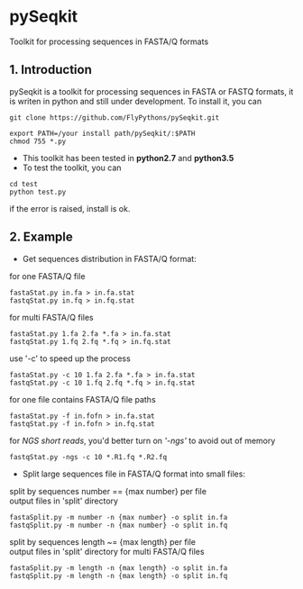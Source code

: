 # pySeqkit
Toolkit for processing sequences in FASTA/Q formats
## 1. Introduction
pySeqkit is a toolkit for processing sequences in FASTA or FASTQ formats, it is writen in python and still under development. To install it, you can  
```commandline
git clone https://github.com/FlyPythons/pySeqkit.git

export PATH=/your install path/pySeqkit/:$PATH
chmod 755 *.py
```
* This toolkit has been tested in **python2.7** and **python3.5**
* To test the toolkit, you can
```commandline
cd test
python test.py
```
if the error is raised, install is ok.
## 2. Example
* Get sequences distribution in FASTA/Q format:

for one FASTA/Q file
```commandline
fastaStat.py in.fa > in.fa.stat
fastqStat.py in.fq > in.fq.stat
```
for multi FASTA/Q files
```commandline
fastaStat.py 1.fa 2.fa *.fa > in.fa.stat
fastqStat.py 1.fq 2.fq *.fq > in.fq.stat
```
use '-c' to speed up the process
```commandline
fastaStat.py -c 10 1.fa 2.fa *.fa > in.fa.stat
fastqStat.py -c 10 1.fq 2.fq *.fq > in.fq.stat
```
for one file contains FASTA/Q file paths
```commandline
fastaStat.py -f in.fofn > in.fa.stat
fastqStat.py -f in.fofn > in.fq.stat
```
for *NGS short reads*, you'd better turn on *'-ngs'* to avoid out of memory 
```commandline
fastqStat.py -ngs -c 10 *.R1.fq *.R2.fq
```
* Split large sequences file in FASTA/Q format into small files:

split by sequences number == {max number} per file  
output files in 'split' directory
```commandline
fastaSplit.py -m number -n {max number} -o split in.fa
fastqSplit.py -m number -n {max number} -o split in.fq
```
split by sequences length ~= {max length} per file  
output files in 'split' directory
for multi FASTA/Q files
```commandline
fastaSplit.py -m length -n {max length} -o split in.fa
fastqSplit.py -m length -n {max length} -o split in.fq
```